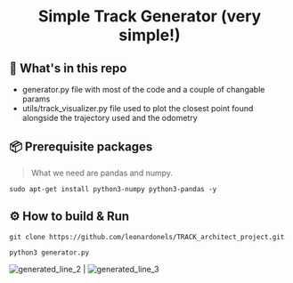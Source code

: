 <div align="center">
    <h1>Simple Track Generator (very simple!)</h1>
</div>

## :open_file_folder: What's in this repo

* generator.py file with most of the code and a couple of changable params
* utils/track_visualizer.py file used to plot the closest point found alongside the trajectory used and the odometry

## :package: Prerequisite packages
> What we need are pandas and numpy.

```commandline
sudo apt-get install python3-numpy python3-pandas -y
```
## :gear: How to build & Run
```commandline
git clone https://github.com/leonardonels/TRACK_architect_project.git
```
```commandline
python3 generator.py
```
![generated_line_2](https://github.com/user-attachments/assets/d23eac0e-7992-4a6a-a826-af1fe904a29e) | ![generated_line_3](https://github.com/user-attachments/assets/33776fe1-bba7-4891-bd4a-2f2bf1e26cc2)
